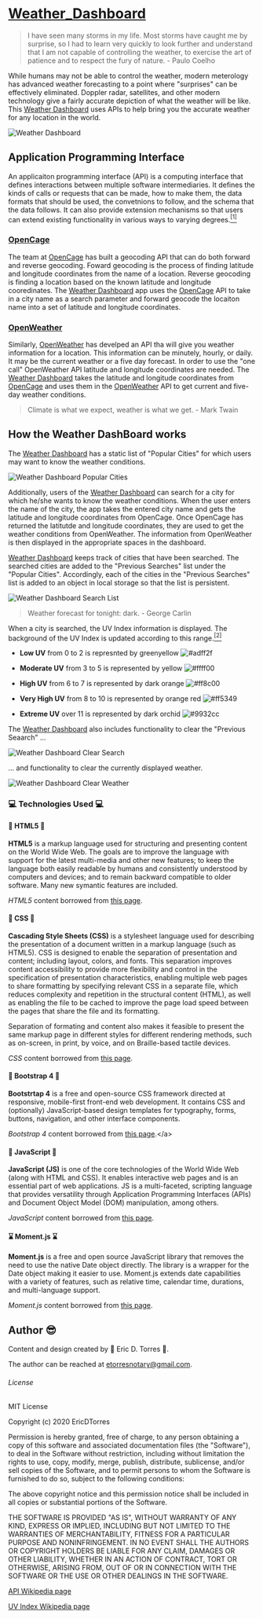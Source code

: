 # [Weather_Dashboard](https://etorres-revature.github.io/Weather_Dashboard/)

> I have seen many storms in my life. Most
> storms have caught me by surprise, so I 
> had to learn very quickly to look further and 
> understand that I am not capable of 
> controlling the weather, to exercise the art
> of patience and to respect the fury of nature.
>          - Paulo Coelho

While humans may not be able to control the weather, modern meterology has advanced weather forecasting to a point where "surprises" can be effectively eliminated.  Doppler radar, satellites, and other modern technology give a fairly accurate depiction of what the weather will be like.  This [Weather Dashboard](https://etorres-revature.github.io/Weather_Dashboard/) uses APIs to help bring you the accurate weather for any location in the world.  

![Weather Dashboard](./assets/images/screenshots/weather-dashboard.png)

## Application Programming Interface 

An applicaiton programming interface (API) is a computing interface that defines interactions between multiple software intermediaries.  It defines the kinds of calls or requests that can be made, how to make them, the data formats that should be used, the convetnions to follow, and the schema that the data follows.  It can also provide extension mechanisms so that users can extend existing functionality in various ways to varying degrees.<a href="#footnote1"><sup>[1]</sup></a>

### [OpenCage](https://opencagedata.com/)

The team at [OpenCage](https://opencagedata.com/) has built a geocoding API that can do both forward and reverse geocoding.  Foward geocoding is the process of finding latitude and longitude coordinates from the name of a location.  Reverse geocoding is finding a location based on the known latitude and longitude cooredinates.  The [Weather Dashboard](https://etorres-revature.github.io/Weather_Dashboard/) app uses the [OpenCage](https://opencagedata.com/) API to take in a city name as a search parameter and forward geocode the locaiton name into a set of latitude and longitude coordinates. 

### [OpenWeather](https://openweathermap.org/)

Similarly, [OpenWeather](https://openweathermap.org/) has develped an API tha will give you weather information for a location.  This information can be minutely, hourly, or daily.  It may be the current weather or a five day forecast.  In order to use the "one call" OpenWeather API latitude and longitude coordinates are needed.  The [Weather Dashboard](https://etorres-revature.github.io/Weather_Dashboard/) takes the latitude and longitude coordinates from [OpenCage](https://opencagedata.com/) and uses them in the [OpenWeather](https://openweathermap.org/) API to get current and five-day weather conditions.

> Climate is what we expect, 
> weather is what we get.
>          - Mark Twain

## How the Weather DashBoard works

The [Weather Dashboard](https://etorres-revature.github.io/Weather_Dashboard/) has a static list of "Popular Cities" for which users may want to know the weather conditions. 

![Weather Dashboard Popular Cities](./assets/images/screenshots/weather-dashboard-popular-cities.png)

Additionally, users of the [Weather Dashboard](https://etorres-revature.github.io/Weather_Dashboard/) can search for a city for which he/she wants to know the weather conditions.  When the user enters the name of the city, the app takes the entered city name and gets the latitude and longitude coordinates from OpenCage.  Once OpenCage has returned the latitutde and longitude coordinates, they are used to get the weather conditions from OpenWeather.  The information from OpenWeather is then displayed in the appropriate spaces in the dashboard.  

[Weather Dashboard](https://etorres-revature.github.io/Weather_Dashboard/) keeps track of cities that have been searched.  The searched cities are added to the "Previous Searches" list under the "Popular Cities".  Accordingly, each of the cities in the "Previous Searches" list is added to an object in local storage so that the list is persistent. 

![Weather Dashboard Search List](./assets/images/screenshots/weather-dashboard-search-list.png)

> Weather forecast for tonight: dark.
>          - George Carlin


When a city is searched, the UV Index information is displayed.  The background of the UV Index is updated according to this range.<a href="#footnote2"><sup>[2]</sup></a>

* **Low UV** from 0 to 2 is represnted by greenyellow ![#adff2f](https://placehold.it/18/adff2f?text=+)

* **Moderate UV** from 3 to 5 is represented by yellow ![#ffff00](https://placehold.it/18/ffff00?text=+)

* **High UV** from 6 to 7 is represented by dark orange ![#ff8c00](https://placehold.it/18/ff8c00?text=+)

* **Very High UV** from 8 to 10 is represented by orange red ![#ff5349](https://placehold.it/18/ff5349?text=+)

* **Extreme UV** over 11 is represented by dark orchid ![#9932cc](https://placehold.it/18/9932cc?text=+)

The [Weather Dashboard](https://etorres-revature.github.io/Weather_Dashboard/) also includes functionality to clear the "Previous Seaarch" ...

![Weather Dashboard Clear Search](./assets/images/screenshots/weather-dashboard-clear-search.png)

... and functionality to clear the currently displayed weather.

![Weather Dashboard Clear Weather](./assets/images/screenshots/weather-dashboard-clear-weather.png)

### :computer: Technologies Used :computer:

#### :memo: HTML5 :memo:

**HTML5** is a markup language used for structuring and presenting content on the World Wide Web.  The goals are to improve the language with support for the latest multi-media and other new features; to keep the language both easily readable by humans and consistently understood by computers and devices; and to remain backward compatible to older software.  Many new symantic features are included.

*HTML5* content borrowed from <a target="_blank" rel="noopener noreferrer">[this page](https://en.wikipedia.org/wiki/HTML5).</a>

#### :art: CSS :art:

**Cascading Style Sheets (CSS)** is a stylesheet language used for describing the presentation of a document written in a markup language (such as HTML5).  CSS is designed to enable the separation of presentation and content; including layout, colors, and fonts.  This separation improves content accessibility to provide more flexibility and control in the specification of presentation characteristics, enabling multiple web pages to share formatting by specifying relevant CSS in a separate file, which reduces complexity and repetition in the structural content (HTML), as well as enabling the file to be cached to improve the page load speed between the pages that share the file and its formatting.

Separation of formating and content also makes it feasible to present the same markup page in different styles for different rendering methods, such as on-screen, in print, by voice, and on Braille-based tactile devices. 

*CSS* content borrowed from <a target="_blank" rel="noopener noreferrer">[this page](https://en.wikipedia.org/wiki/Cascading_Style_Sheets).</a>

#### :shoe: Bootstrap 4 :shoe:

**Bootstrtap 4** is a free and open-source CSS framework directed at responsive, mobile-first front-end web development.  It contains CSS and (optionally) JavaScript-based design templates for typography, forms, buttons, navigation, and other interface components.  

*Bootstrap 4* content borrowed from <a target="_blank" rel="noopener noreferrer">[this page](https://en.wikipedia.org/wiki/Bootstrap_(front-end_framework)).</a>

#### :sparkler: JavaScript :sparkler:

**JavaScript (JS)** is one of the core technologies of the World Wide Web (along with HTML and CSS). It enables interactive web pages and is an essential part of web applications.  JS is a multi-faceted, scripting language that provides versatility through Application Programming Interfaces (APIs) and Document Object Model (DOM) manipulation, among others.

*JavaScript* content borrowed from <a target="_blank" rel="noopener noreferrer">[this page](https://en.wikipedia.org/wiki/JavaScript).</a>

#### :hourglass: Moment.js :hourglass:

**Moment.js** is a free and open source JavaScript library that removes the need to use the native Date object directly.  The library is a wrapper for the Date object making it easier to use.  Moment.js extends date capabilities with a variety of features, such as relative time, calendar time, durations, and multi-language support.  

*Moment.js* content borrowed from <a target="_blank" rel="noopener noreferrer">[this page](https://www.webfx.com/blog/web-design/javascript-dates-moment-js/).

## Author :sunglasses:

Content and design created by :green_heart: Eric D. Torres :green_heart:.  

The author can be reached at etorresnotary@gmail.com. 

###### License

MIT License

Copyright (c) 2020 EricDTorres

Permission is hereby granted, free of charge, to any person obtaining a copy
of this software and associated documentation files (the "Software"), to deal
in the Software without restriction, including without limitation the rights
to use, copy, modify, merge, publish, distribute, sublicense, and/or sell
copies of the Software, and to permit persons to whom the Software is
furnished to do so, subject to the following conditions:

The above copyright notice and this permission notice shall be included in all
copies or substantial portions of the Software.

THE SOFTWARE IS PROVIDED "AS IS", WITHOUT WARRANTY OF ANY KIND, EXPRESS OR
IMPLIED, INCLUDING BUT NOT LIMITED TO THE WARRANTIES OF MERCHANTABILITY,
FITNESS FOR A PARTICULAR PURPOSE AND NONINFRINGEMENT. IN NO EVENT SHALL THE
AUTHORS OR COPYRIGHT HOLDERS BE LIABLE FOR ANY CLAIM, DAMAGES OR OTHER
LIABILITY, WHETHER IN AN ACTION OF CONTRACT, TORT OR OTHERWISE, ARISING FROM,
OUT OF OR IN CONNECTION WITH THE SOFTWARE OR THE USE OR OTHER DEALINGS IN THE
SOFTWARE.

<a name="footnote1">[API Wikipedia page](https://en.wikipedia.org/wiki/API)</a>

<a name="footnote2">[UV Index Wikipedia page](https://en.wikipedia.org/wiki/Ultraviolet_index)</a>
